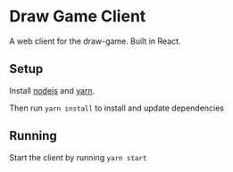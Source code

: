 # Draw Game Client

A web client for the draw-game. Built in React.

## Setup

Install [nodejs](https://nodejs.org/en/download/) and [yarn](https://yarnpkg.com/en/docs/install).

Then run `yarn install` to install and update dependencies

## Running

Start the client by running `yarn start`
